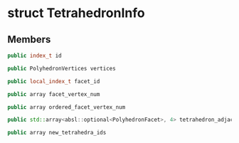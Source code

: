 # struct TetrahedronInfo


## Members

```cpp
public index_t id
```

```cpp
public PolyhedronVertices vertices
```

```cpp
public local_index_t facet_id
```

```cpp
public array facet_vertex_num
```

```cpp
public array ordered_facet_vertex_num
```

```cpp
public std::array<absl::optional<PolyhedronFacet>, 4> tetrahedron_adjacents
```

```cpp
public array new_tetrahedra_ids
```



